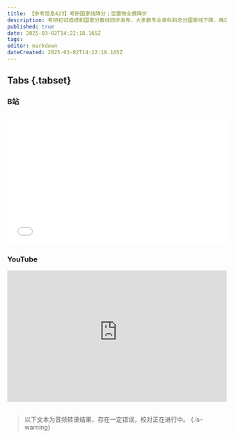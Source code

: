 ```yaml
---
title: 【参考信息423】考研国家线降分；空置物业费降价
description: 考研初试成绩和国家分数线同步发布，大多数专业单科和总分国家线下降，再次引发讨论：考研热到转折点了吗？扩招导致宿舍不够，一些大学暂停提供研究生宿舍，湖北大学收购存量商品房当宿舍，客观上也有助于房地产市场止跌回稳。广东发行专项债用于收购闲置存量土地，重庆辟谣要建迪士尼。空置房物业费降价潮来了，现行物业费也要降。山东大学停招土木工程专业，但换了个马甲。数学奥赛降温后，信息学奥赛起来了，小学生抢跑被叫停。
published: true
date: 2025-03-02T14:22:18.165Z
tags: 
editor: markdown
dateCreated: 2025-03-02T14:22:18.165Z
---
```


## Tabs {.tabset}
### B站
<div style="position: relative; padding: 30% 45%;">
<iframe style="position: absolute; width: 100%; height: 100%; left: 0; top: 0;" src="//player.bilibili.com/player.html?&bvid=BV1Su9hY1EzT&page=1&as_wide=1&high_quality=1&danmaku=1&autoplay=0" scrolling="no" border="0" frameborder="no" framespacing="0" allowfullscreen="true"></iframe>
</div>

### YouTube
<div style="position: relative; padding: 30% 45%;">
<iframe style="position: absolute; top: 0; left: 0; width: 100%; height: 100%;" src="https://www.youtube-nocookie.com/embed/YouTubeVID" title="YouTube video player" frameborder="0" allow="accelerometer; autoplay; clipboard-write; encrypted-media; gyroscope; picture-in-picture" allowfullscreen></iframe>
</div>

## 

> 以下文本为音频转录结果，存在一定错误，校对正在进行中。
{.is-warning}

